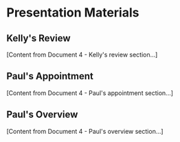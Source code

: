 # Presentation Materials

## Kelly's Review
[Content from Document 4 - Kelly's review section...]

## Paul's Appointment
[Content from Document 4 - Paul's appointment section...]

## Paul's Overview
[Content from Document 4 - Paul's overview section...]